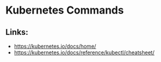 # Kubernetes Commands






## Links:
- https://kubernetes.io/docs/home/
- https://kubernetes.io/docs/reference/kubectl/cheatsheet/

